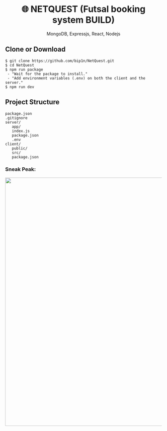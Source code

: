 <h1 align="center">
🌐 NETQUEST (Futsal booking system BUILD)
</h1>

<p align="center">
MongoDB, Expressjs, React, Nodejs
</p>


## Clone or Download

```terminal
$ git clone https://github.com/bip1n/NetQuest.git
$ cd NetQuest
$ npm run package
 - "Wait for the package to install."
 - "Add environment variables (.env) on both the client and the server."
$ npm run dev
```


## Project Structure

```terminal
package.json
.gitignore
server/
   app/
   index.js
   package.json
   .env
client/
   public/
   src/
   package.json
```

### Sneak Peak:

<img width = "800" src="https://i.imgur.com/pG6FA2U.png"/>  



